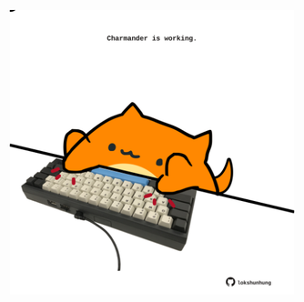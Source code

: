 <!-- built at 25/07/2021, 20:01:51 UTC -->
<p align="center">
  <img width="500" height="500" src="./ReadmeImage.svg">
</p>
